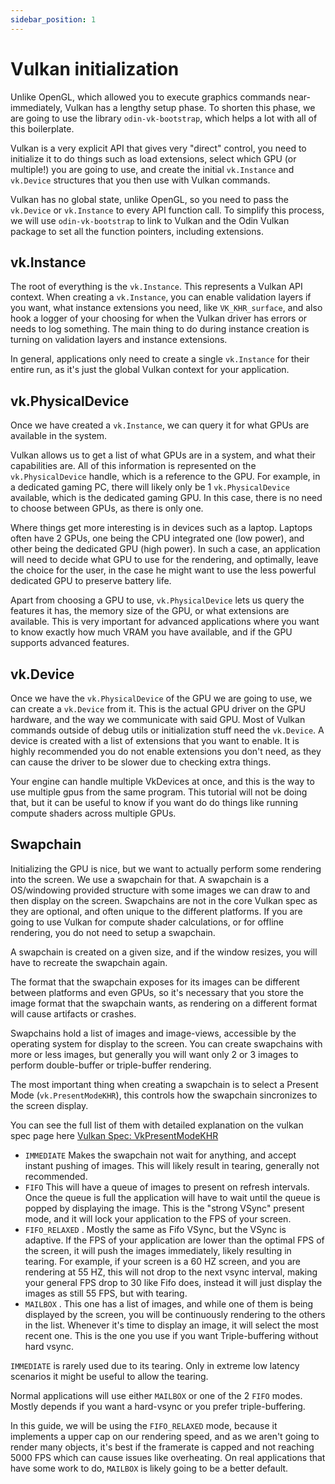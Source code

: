 ```yaml
---
sidebar_position: 1
---
```


# Vulkan initialization

Unlike OpenGL, which allowed you to execute graphics commands near-immediately, Vulkan has a
lengthy setup phase. To shorten this phase, we are going to use the library
`odin-vk-bootstrap`, which helps a lot with all of this boilerplate.

Vulkan is a very explicit API that gives very "direct" control, you need to initialize it to do
things such as load extensions, select which GPU (or multiple!) you are going to use, and
create the initial `vk.Instance` and `vk.Device` structures that you then use with Vulkan
commands.

Vulkan has no global state, unlike OpenGL, so you need to pass the `vk.Device` or `vk.Instance`
to every API function call. To simplify this process, we will use `odin-vk-bootstrap` to link
to Vulkan and the Odin Vulkan package to set all the function pointers, including extensions.

## vk.Instance

The root of everything is the `vk.Instance`. This represents a Vulkan API context. When creating
a `vk.Instance`, you can enable validation layers if you want, what instance extensions you
need, like `VK_KHR_surface`, and also hook a logger of your choosing for when the Vulkan driver
has errors or needs to log something. The main thing to do during instance creation is turning
on validation layers and instance extensions.

In general, applications only need to create a single `vk.Instance` for their entire run, as
it's just the global Vulkan context for your application.

## vk.PhysicalDevice

Once we have created a `vk.Instance`, we can query it for what GPUs are available in the system.

Vulkan allows us to get a list of what GPUs are in a system, and what their capabilities are.
All of this information is represented on the `vk.PhysicalDevice` handle, which is a reference
to the GPU. For example, in a dedicated gaming PC, there will likely only be 1
`vk.PhysicalDevice` available, which is the dedicated gaming GPU. In this case, there is no need
to choose between GPUs, as there is only one.

Where things get more interesting is in devices such as a laptop. Laptops often have 2 GPUs,
one being the CPU integrated one (low power), and other being the dedicated GPU (high power).
In such a case, an application will need to decide what GPU to use for the rendering, and
optimally, leave the choice for the user, in the case he might want to use the less powerful
dedicated GPU to preserve battery life.

Apart from choosing a GPU to use, `vk.PhysicalDevice` lets us query the features it has, the
memory size of the GPU, or what extensions are available. This is very important for advanced
applications where you want to know exactly how much VRAM you have available, and if the GPU
supports advanced features.

## vk.Device

Once we have the `vk.PhysicalDevice` of the GPU we are going to use, we can create a
`vk.Device` from it. This is the actual GPU driver on the GPU hardware, and the way we
communicate with said GPU. Most of Vulkan commands outside of debug utils or initialization
stuff need the `vk.Device`. A device is created with a list of extensions that you want to
enable. It is highly recommended you do not enable extensions you don't need, as they can cause
the driver to be slower due to checking extra things.

Your engine can handle multiple VkDevices at once, and this is the way to use multiple gpus
from the same program. This tutorial will not be doing that, but it can be useful to know if
you want do do things like running compute shaders across multiple GPUs.

## Swapchain

Initializing the GPU is nice, but we want to actually perform some rendering into the screen.
We use a swapchain for that. A swapchain is a OS/windowing provided structure with some images
we can draw to and then display on the screen. Swapchains are not in the core Vulkan spec as
they are optional, and often unique to the different platforms. If you are going to use Vulkan
for compute shader calculations, or for offline rendering, you do not need to setup a
swapchain.

A swapchain is created on a given size, and if the window resizes, you will have to recreate
the swapchain again.

The format that the swapchain exposes for its images can be different between platforms and
even GPUs, so it's necessary that you store the image format that the swapchain wants, as
rendering on a different format will cause artifacts or crashes.

Swapchains hold a list of images and image-views, accessible by the operating system for
display to the screen. You can create swapchains with more or less images, but generally you
will want only 2 or 3 images to perform double-buffer or triple-buffer rendering.

The most important thing when creating a swapchain is to select a Present Mode
(`vk.PresentModeKHR`), this controls how the swapchain sincronizes to the screen display.

You can see the full list of them with detailed explanation on the vulkan spec page here
[Vulkan Spec: VkPresentModeKHR][]

- `IMMEDIATE` Makes the swapchain not wait for anything, and accept instant pushing of images.
  This will likely result in tearing, generally not recommended.
- `FIFO` This will have a queue of images to present on refresh intervals. Once the queue is
  full the application will have to wait until the queue is popped by displaying the image.
  This is the "strong VSync" present mode, and it will lock your application to the FPS of your
  screen.
- `FIFO_RELAXED` . Mostly the same as Fifo VSync, but the VSync is adaptive. If the FPS of your
  application are lower than the optimal FPS of the screen, it will push the images
  immediately, likely resulting in tearing. For example, if your screen is a 60 HZ screen, and
  you are rendering at 55 HZ, this will not drop to the next vsync interval, making your
  general FPS drop to 30 like Fifo does, instead it will just display the images as still 55
  FPS, but with tearing.
- `MAILBOX` . This one has a list of images, and while one of them is being displayed by the
  screen, you will be continuously rendering to the others in the list. Whenever it's time to
  display an image, it will select the most recent one. This is the one you use if you want
  Triple-buffering without hard vsync.

`IMMEDIATE` is rarely used due to its tearing. Only in extreme low latency scenarios it might
be useful to allow the tearing.

Normal applications will use either `MAILBOX` or one of the 2 `FIFO` modes. Mostly depends if
you want a hard-vsync or you prefer triple-buffering.

In this guide, we will be using the `FIFO_RELAXED` mode, because it implements a upper cap on
our rendering speed, and as we aren't going to render many objects, it's best if the framerate
is capped and not reaching 5000 FPS which can cause issues like overheating. On real
applications that have some work to do, `MAILBOX` is likely going to be a better default.

[Vulkan Spec: VkPresentModeKHR]: https://registry.khronos.org/vulkan/specs/1.3-extensions/html/chap34.html#VkPresentModeKHR

